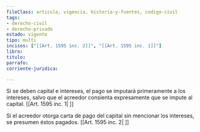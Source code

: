 ```yaml
---
fileClass: articulo, vigencia, historia-y-fuentes, codigo-civil
tags:
- derecho-civil
- derecho-privado
estado: vigente
tipo: multi
incisos: ["[[Art. 1595 inc. 2]]", "[[Art. 1595 inc. 1]]"]
libro:
titulo:
parrafo:
corriente-juridica:

---
```

Si se deben capital e intereses, el pago se imputará primeramente a los intereses, salvo que el acreedor consienta expresamente que se impute al capital. [[Art. 1595 inc. 1| ]]

Si el acreedor otorga carta de pago del capital sin mencionar los intereses, se presumen éstos pagados. [[Art. 1595 inc. 2| ]]